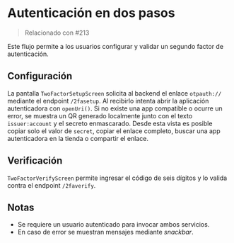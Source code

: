 # Autenticación en dos pasos
> Relacionado con #213

Este flujo permite a los usuarios configurar y validar un segundo factor de autenticación.

## Configuración
La pantalla `TwoFactorSetupScreen` solicita al backend el enlace `otpauth://` mediante el endpoint `/2fasetup`.
Al recibirlo intenta abrir la aplicación autenticadora con `openUri()`.
Si no existe una app compatible o ocurre un error, se muestra un QR generado localmente junto con el texto `issuer:account` y el secreto enmascarado.
Desde esta vista es posible copiar solo el valor de `secret`, copiar el enlace completo, buscar una app autenticadora en la tienda o compartir el enlace.

## Verificación
`TwoFactorVerifyScreen` permite ingresar el código de seis dígitos y lo valida contra el endpoint `/2faverify`.

## Notas
- Se requiere un usuario autenticado para invocar ambos servicios.
- En caso de error se muestran mensajes mediante *snackbar*.
